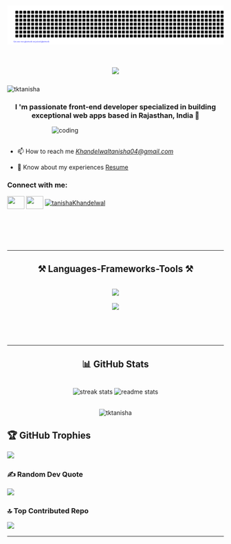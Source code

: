 ![gitartwork](gitartwork.svg)


<h1 align="center">
    <img src="https://readme-typing-svg.herokuapp.com/?font=Righteous&size=35&center=true&vCenter=true&width=500&height=70&duration=4000&lines=Hi+There!+👋;+I'm+Tanisha+Khandelwal!;" />
</h1>
<p align="left"> <img src="https://komarev.com/ghpvc/?username=tktanisha&label=Profile%20views&color=0e75b6&style=flat" alt="tktanisha" /> </p>
<h3 align="center">I 'm passionate front-end developer specialized in building exceptional web apps based in Rajasthan, India 📍</h3>
<img align="right" width="400" alt="coding"  src="https://physicsgurukul.files.wordpress.com/2019/02/character-1.gif"/>




<br><br>
- 📫 How to reach me *Khandelwaltanisha04@gmail.com*

- 📄 Know about my experiences [Resume](https://drive.google.com/file/d/1YdYVerfdsjRM3SmYye4OImEN7uafHKgG/view?usp=drivesdk)

<h3 align="left">Connect with me:</h3>
<p align="left">
<a href="https://linkedin.com/in/tapesh-dua-b49872216" target="blank"><img align="center" src="https://raw.githubusercontent.com/rahuldkjain/github-profile-readme-generator/master/src/images/icons/Social/linked-in-alt.svg" alt="" height="30" width="40" /></a>
<a href="https://leetcode.com/u/tanisha07_k/" target="blank"><img align="center" src="https://raw.githubusercontent.com/rahuldkjain/github-profile-readme-generator/master/src/images/icons/Social/leet-code.svg" alt="" height="30" width="40" /></a>
<a href="https://www.geeksforgeeks.org/user/ta/" target="blank"><img align="center" src="https://raw.githubusercontent.com/rahuldkjain/github-profile-readme-generator/master/src/images/icons/Social/geeks-for-geeks.svg" alt="tanishaKhandelwal" height="30" width="40" /></a>
</p><br><br><br><be><br>
<hr>



<h2 align="center">⚒️ Languages-Frameworks-Tools ⚒️</h2>
<br/>
<div align="center">
    <img src="https://skillicons.dev/icons?i=react,html,css,vscode,github,figma,tailwind,git" />
    <p><img src="https://skillicons.dev/icons?i=nodejs,javascript,express,mongodb,c,java,mysql" /></p><br>
</div>

<br/>

<br>



<hr/>

<h2 align="center"> 📊 GitHub Stats</h2>
<br>
<div align=center>
  <img width=390 src="https://github-readme-streak-stats-salesp07.vercel.app/?user=tktanisha&count_private=true&theme=react&border_radius=10" alt="streak stats"/>
  <img width=390 src="https://github-readme-stats-salesp07.vercel.app/api?username=tktanisha&count_private=true&show_icons=true&theme=react&rank_icon=github&border_radius=10" alt="readme stats" />
  <br/>
 <br>
<p><img align="center" src="https://github-readme-stats.vercel.app/api/top-langs?username=tktanisha&hide=HTML&langs_count=8&layout=compact&theme=react&border_radius=10&size_weight=0.5&count_weight=0.5&exclude_repo=github-readme-stats" alt="tktanisha" /></p>
</div>


## 🏆 GitHub Trophies
![](https://github-profile-trophy.vercel.app/?username=tktanisha&theme=radical&no-frame=false&no-bg=true&margin-w=4)

### ✍️ Random Dev Quote
![](https://quotes-github-readme.vercel.app/api?type=horizontal&theme=radical)

### 🔝 Top Contributed Repo
![](https://github-contributor-stats.vercel.app/api?username=tktanisha&limit=5&theme=dark&combine_all_yearly_contributions=true)

---



